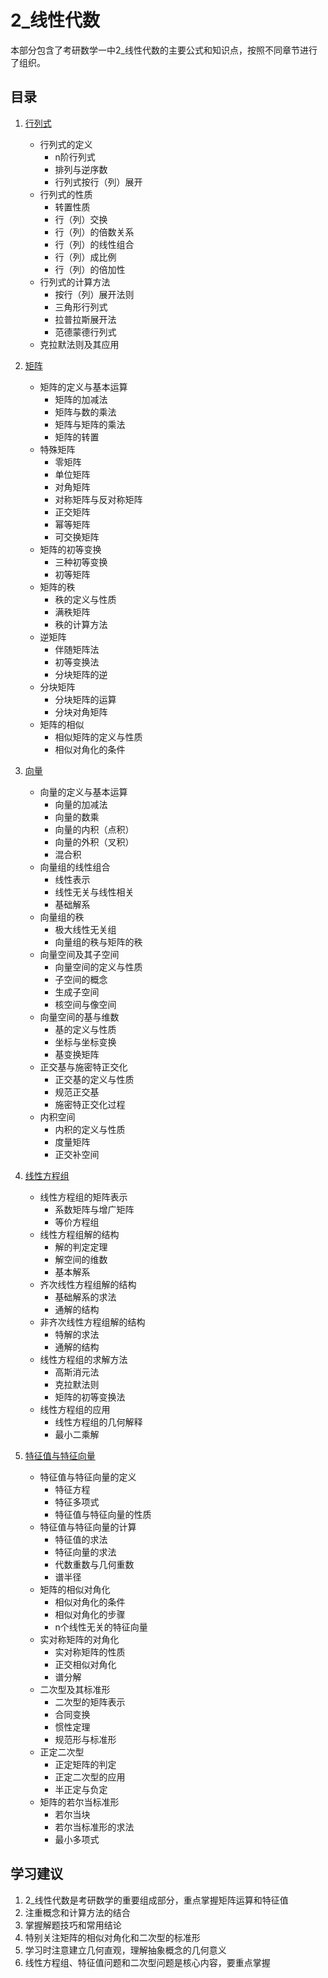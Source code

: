 # 2_线性代数

本部分包含了考研数学一中2_线性代数的主要公式和知识点，按照不同章节进行了组织。

## 目录

1. [行列式](./1_行列式.md)

   - 行列式的定义
     - n阶行列式
     - 排列与逆序数
     - 行列式按行（列）展开
   - 行列式的性质
     - 转置性质
     - 行（列）交换
     - 行（列）的倍数关系
     - 行（列）的线性组合
     - 行（列）成比例
     - 行（列）的倍加性
   - 行列式的计算方法
     - 按行（列）展开法则
     - 三角形行列式
     - 拉普拉斯展开法
     - 范德蒙德行列式
   - 克拉默法则及其应用
2. [矩阵](./2_矩阵.md)

   - 矩阵的定义与基本运算
     - 矩阵的加减法
     - 矩阵与数的乘法
     - 矩阵与矩阵的乘法
     - 矩阵的转置
   - 特殊矩阵
     - 零矩阵
     - 单位矩阵
     - 对角矩阵
     - 对称矩阵与反对称矩阵
     - 正交矩阵
     - 幂等矩阵
     - 可交换矩阵
   - 矩阵的初等变换
     - 三种初等变换
     - 初等矩阵
   - 矩阵的秩
     - 秩的定义与性质
     - 满秩矩阵
     - 秩的计算方法
   - 逆矩阵
     - 伴随矩阵法
     - 初等变换法
     - 分块矩阵的逆
   - 分块矩阵
     - 分块矩阵的运算
     - 分块对角矩阵
   - 矩阵的相似
     - 相似矩阵的定义与性质
     - 相似对角化的条件
3. [向量](./3_向量.md)

   - 向量的定义与基本运算
     - 向量的加减法
     - 向量的数乘
     - 向量的内积（点积）
     - 向量的外积（叉积）
     - 混合积
   - 向量组的线性组合
     - 线性表示
     - 线性无关与线性相关
     - 基础解系
   - 向量组的秩
     - 极大线性无关组
     - 向量组的秩与矩阵的秩
   - 向量空间及其子空间
     - 向量空间的定义与性质
     - 子空间的概念
     - 生成子空间
     - 核空间与像空间
   - 向量空间的基与维数
     - 基的定义与性质
     - 坐标与坐标变换
     - 基变换矩阵
   - 正交基与施密特正交化
     - 正交基的定义与性质
     - 规范正交基
     - 施密特正交化过程
   - 内积空间
     - 内积的定义与性质
     - 度量矩阵
     - 正交补空间
4. [线性方程组](./4_线性方程组.md)

   - 线性方程组的矩阵表示
     - 系数矩阵与增广矩阵
     - 等价方程组
   - 线性方程组解的结构
     - 解的判定定理
     - 解空间的维数
     - 基本解系
   - 齐次线性方程组解的结构
     - 基础解系的求法
     - 通解的结构
   - 非齐次线性方程组解的结构
     - 特解的求法
     - 通解的结构
   - 线性方程组的求解方法
     - 高斯消元法
     - 克拉默法则
     - 矩阵的初等变换法
   - 线性方程组的应用
     - 线性方程组的几何解释
     - 最小二乘解
5. [特征值与特征向量](./5_特征值与特征向量.md)

   - 特征值与特征向量的定义
     - 特征方程
     - 特征多项式
     - 特征值与特征向量的性质
   - 特征值与特征向量的计算
     - 特征值的求法
     - 特征向量的求法
     - 代数重数与几何重数
     - 谱半径
   - 矩阵的相似对角化
     - 相似对角化的条件
     - 相似对角化的步骤
     - n个线性无关的特征向量
   - 实对称矩阵的对角化
     - 实对称矩阵的性质
     - 正交相似对角化
     - 谱分解
   - 二次型及其标准形
     - 二次型的矩阵表示
     - 合同变换
     - 惯性定理
     - 规范形与标准形
   - 正定二次型
     - 正定矩阵的判定
     - 正定二次型的应用
     - 半正定与负定
   - 矩阵的若尔当标准形
     - 若尔当块
     - 若尔当标准形的求法
     - 最小多项式

## 学习建议

1. 2_线性代数是考研数学的重要组成部分，重点掌握矩阵运算和特征值
2. 注重概念和计算方法的结合
3. 掌握解题技巧和常用结论
4. 特别关注矩阵的相似对角化和二次型的标准形
5. 学习时注意建立几何直观，理解抽象概念的几何意义
6. 线性方程组、特征值问题和二次型问题是核心内容，要重点掌握
